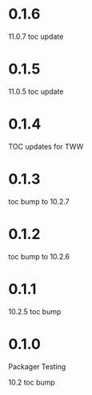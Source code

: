 # 0.1.6

11.0.7 toc update

# 0.1.5

11.0.5 toc update

# 0.1.4

TOC updates for TWW

# 0.1.3

toc bump to 10.2.7

# 0.1.2

toc bump to 10.2.6

# 0.1.1

10.2.5 toc bump

# 0.1.0

Packager Testing

10.2 toc bump